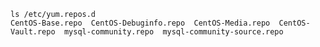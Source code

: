 ﻿```
ls /etc/yum.repos.d
CentOS-Base.repo  CentOS-Debuginfo.repo  CentOS-Media.repo  CentOS-Vault.repo  mysql-community.repo  mysql-community-source.repo
```


